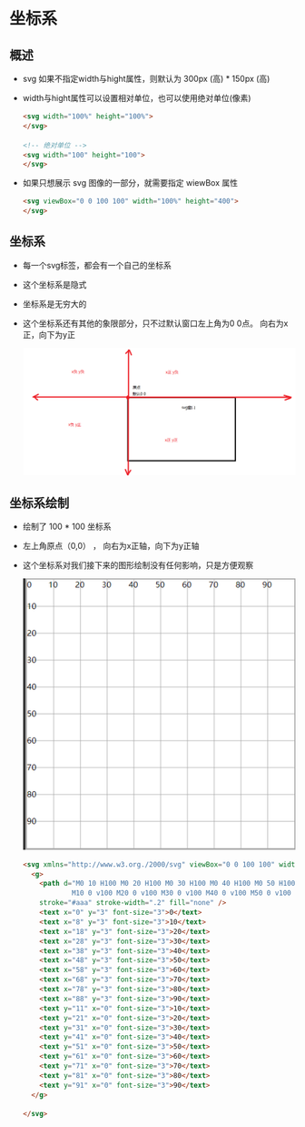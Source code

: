 # 坐标系

## 概述

+ svg 如果不指定width与hight属性，则默认为 300px (高) * 150px (高)
+ width与hight属性可以设置相对单位，也可以使用绝对单位(像素)

  ```html
  <svg width="100%" height="100%">
  </svg>

  <!-- 绝对单位 -->
  <svg width="100" height="100">
  </svg>
  ```

+ 如果只想展示 svg 图像的一部分，就需要指定 wiewBox 属性

  ```html
  <svg viewBox="0 0 100 100" width="100%" height="400">
  </svg>
  ```

## 坐标系

+ 每一个svg标签，都会有一个自己的坐标系
+ 这个坐标系是隐式
+ 坐标系是无穷大的
+ 这个坐标系还有其他的象限部分，只不过默认窗口左上角为0 0点。 向右为x正，向下为y正

  ![alt text](images/viewBox作用之坐标系.png)

## 坐标系绘制

+ 绘制了 100 * 100 坐标系
+ 左上角原点（0,0） ， 向右为x正轴，向下为y正轴
+ 这个坐标系对我们接下来的图形绘制没有任何影响，只是方便观察

  ![alt text](images/坐标系.png)

  ```html
  <svg xmlns="http://www.w3.org./2000/svg" viewBox="0 0 100 100" width="100" height="100" style="border: #aaa solid">
    <g>
      <path d="M0 10 H100 M0 20 H100 M0 30 H100 M0 40 H100 M0 50 H100 M0 60 H100 M0 70 H100 M0 80 H100 M0 90 H100 M0 100 H100
              M10 0 v100 M20 0 v100 M30 0 v100 M40 0 v100 M50 0 v100 M60 0 v100 M70 0 v100 M80 0 v100 M90 0 v100 M100 0 v100"
      stroke="#aaa" stroke-width=".2" fill="none" />
      <text x="0" y="3" font-size="3">0</text>
      <text x="8" y="3" font-size="3">10</text>
      <text x="18" y="3" font-size="3">20</text>
      <text x="28" y="3" font-size="3">30</text>
      <text x="38" y="3" font-size="3">40</text>
      <text x="48" y="3" font-size="3">50</text>
      <text x="58" y="3" font-size="3">60</text>
      <text x="68" y="3" font-size="3">70</text>
      <text x="78" y="3" font-size="3">80</text>
      <text x="88" y="3" font-size="3">90</text>
      <text y="11" x="0" font-size="3">10</text>
      <text y="21" x="0" font-size="3">20</text>
      <text y="31" x="0" font-size="3">30</text>
      <text y="41" x="0" font-size="3">40</text>
      <text y="51" x="0" font-size="3">50</text>
      <text y="61" x="0" font-size="3">60</text>
      <text y="71" x="0" font-size="3">70</text>
      <text y="81" x="0" font-size="3">80</text>
      <text y="91" x="0" font-size="3">90</text>
    </g>

  </svg>
  ```
